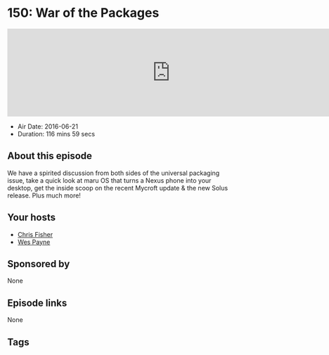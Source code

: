 # 150: War of the Packages

<iframe src="https://player.fireside.fm/v2/RUkczH-V+d72R0_hg?theme=dark" width="740" height="200" frameborder="0" scrolling="no"></iframe>

* Air Date: 2016-06-21
* Duration: 116 mins 59 secs

## About this episode

We have a spirited discussion from both sides of the universal packaging issue, take a quick look at maru OS that turns a Nexus phone into your desktop, get the inside scoop on the recent Mycroft update & the new Solus release. Plus much more!

## Your hosts
* [Chris Fisher](https://linuxunplugged.com/hosts/chrislas)
* [Wes Payne](https://linuxunplugged.com/hosts/wes)

## Sponsored by

None



## Episode links

None



## Tags


